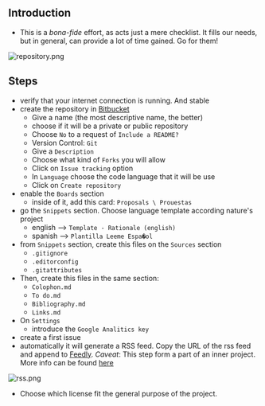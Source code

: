 ## Introduction
* This is a _bona-fide_ effort, as acts just a mere checklist. It fills our needs, but in general, can provide a lot of time gained. Go for them!

![repository.png](https://bitbucket.org/repo/ekyaeEE/images/1675859675-repository.png)

## Steps
* verify that your internet connection is running. And stable
* create the repository in [Bitbucket](https://bitbucket.org/)
    - Give a name (the most descriptive name, the better)
    - choose if it will be a private or public repository
    - Choose `No` to a request of `Include a README?`
    - Version Control: `Git`
    - Give a `Description`
    - Choose what kind of `Forks` you will allow
    - Click on `Issue tracking` option
    - In `Language` choose the code language that it will be use
    - Click on `Create repository`
* enable the `Boards` section
    - inside of it, add this card: `Proposals \ Prouestas`
* go the `Snippets` section. Choose language template according nature's project 
    - english  --> `Template - Rationale (english)`
    - spanish --> `Plantilla Leeme Espa�ol`
* from `Snippets` section, create this files on the `Sources` section
    - `.gitignore`
    - `.editorconfig`
    - `.gitattributes`
* Then, create this files in the same section:
    - `Colophon.md`
    - `To do.md`
    - `Bibliography.md`
    - `Links.md`
* On `Settings`
    - introduce the `Google Analitics key`
* create a first issue
* automatically it will generate a RSS feed. Copy the URL of the rss feed and append to [Feedly](feedly.com). _Caveat_: This step form a part of an inner project. More info can be found [here](https://bitbucket.org/imhicihu/rss-feeds-self-tracking-control-of-repositories/overview)

![rss.png](https://bitbucket.org/repo/AgG5e6d/images/2187833784-rss.png)

* Choose which license fit the general purpose of the project.  

